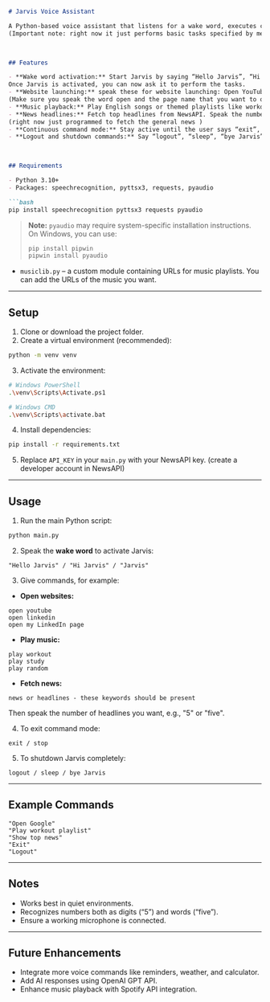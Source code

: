 ````markdown
# Jarvis Voice Assistant

A Python-based voice assistant that listens for a wake word, executes commands, plays music, opens websites, and fetches news headlines.
(Important note: right now it just performs basic tasks specified by me; you can optimize it as per your requirement)

 

## Features

- **Wake word activation:** Start Jarvis by saying “Hello Jarvis”, “Hi Jarvis”, or “Jarvis”.
Once Jarvis is activated, you can now ask it to perform the tasks.
- **Website launching:** speak these for website launching: Open YouTube, Google, LinkedIn, Facebook, Pinterest, Spotify, or your personal LinkedIn page.
(Make sure you speak the word open and the page name that you want to open properly)
- **Music playback:** Play English songs or themed playlists like workout, study, relaxation, drive, and party.
- **News headlines:** Fetch top headlines from NewsAPI. Speak the number of headlines you want (supports numbers in digits and words, e.g., “5” or “five”).
(right now just programmed to fetch the general news )
- **Continuous command mode:** Stay active until the user says “exit”, “stop”, or similar commands. 
- **Logout and shutdown commands:** Say “logout”, “sleep”, “bye Jarvis”, etc., to exit completely.

 

## Requirements

- Python 3.10+
- Packages: speechrecognition, pyttsx3, requests, pyaudio

```bash
pip install speechrecognition pyttsx3 requests pyaudio
````

> **Note:** `pyaudio` may require system-specific installation instructions. On Windows, you can use:
>
> ```bash
> pip install pipwin
> pipwin install pyaudio
> ```

* `musiclib.py` – a custom module containing URLs for music playlists. You can add the URLs of the music you want.

---

## Setup

1. Clone or download the project folder.
2. Create a virtual environment (recommended):

```bash
python -m venv venv
```

3. Activate the environment:

```bash
# Windows PowerShell
.\venv\Scripts\Activate.ps1

# Windows CMD
.\venv\Scripts\activate.bat
```

4. Install dependencies:

```bash
pip install -r requirements.txt
```

5. Replace `API_KEY` in your `main.py` with your NewsAPI key. (create a developer account in NewsAPI)

---

## Usage

1. Run the main Python script:

```bash
python main.py
```

2. Speak the **wake word** to activate Jarvis:

```
"Hello Jarvis" / "Hi Jarvis" / "Jarvis"
```

3. Give commands, for example:

* **Open websites:**

```
open youtube
open linkedin
open my LinkedIn page
```

* **Play music:**

```
play workout
play study
play random
```

* **Fetch news:**

```
news or headlines - these keywords should be present
```

Then speak the number of headlines you want, e.g., "5" or "five".

4. To exit command mode:

```
exit / stop
```

5. To shutdown Jarvis completely:

```
logout / sleep / bye Jarvis
```

---

## Example Commands

```text
"Open Google"
"Play workout playlist"
"Show top news"
"Exit"
"Logout"
```

---

## Notes

* Works best in quiet environments.
* Recognizes numbers both as digits (“5”) and words (“five”).
* Ensure a working microphone is connected.

---

## Future Enhancements

* Integrate more voice commands like reminders, weather, and calculator.
* Add AI responses using OpenAI GPT API.
* Enhance music playback with Spotify API integration.

 
 
